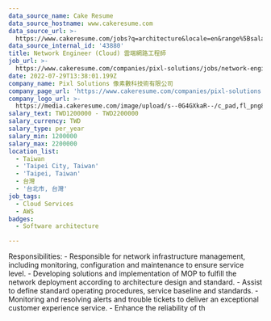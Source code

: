 ```yaml
---
data_source_name: Cake Resume
data_source_hostname: www.cakeresume.com
data_source_url: >-
  https://www.cakeresume.com/jobs?q=architecture&locale=en&range%5Bsalary_range%5D%5Bmin%5D=1000000&page=4
data_source_internal_id: '43880'
title: Network Engineer (Cloud) 雲端網路工程師
job_url: >-
  https://www.cakeresume.com/companies/pixl-solutions/jobs/network-engineer-cloud
date: 2022-07-29T13:38:01.199Z
company_name: Pixl Solutions 像素數科技術有限公司
company_page_url: 'https://www.cakeresume.com/companies/pixl-solutions'
company_logo_url: >-
  https://media.cakeresume.com/image/upload/s--0G4GXkaR--/c_pad,fl_png8,h_200,w_200/v1657261938/v98o2gg7yupqwiszltgj.png
salary_text: TWD1200000 - TWD2200000
salary_currency: TWD
salary_type: per_year
salary_min: 1200000
salary_max: 2200000
location_list:
  - Taiwan
  - 'Taipei City, Taiwan'
  - 'Taipei, Taiwan'
  - 台灣
  - '台北市, 台灣'
job_tags:
  - Cloud Services
  - AWS
badges:
  - Software architecture

---
```


Responsibilities: - Responsible for network infrastructure management, including monitoring, configuration and maintenance to ensure service level. - Developing solutions and implementation of MOP to fulfill the network deployment according to architecture design and standard. - Assist to define standard operating procedures, service baseline and standards. - Monitoring and resolving alerts and trouble tickets to deliver an exceptional customer experience service. - Enhance the reliability of th